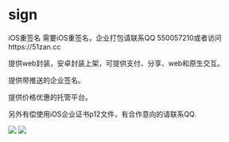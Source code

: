 # sign
iOS重签名
需要iOS重签名，企业打包请联系QQ 550057210或者访问https://51zan.cc

提供web封装，安卓封装上架，可提供支付、分享、web和原生交互。

提供带推送的企业签名。

提供价格优惠的托管平台。

另外有偿使用iOS企业证书p12文件，有合作意向的请联系QQ.

![](http://art5.photozou.jp/pub/534/3167534/photo/259800311_624.v1547024667.jpg)
![](http://art5.photozou.jp/pub/534/3167534/photo/259800295_624.v1547024614.jpg)
